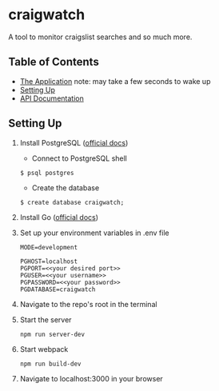 # craigwatch
A tool to monitor craigslist searches and so much more.

## Table of Contents

- [The Application](#https://craigwatch.herokuapp.com/) note: may take a few seconds to wake up
- [Setting Up](#setting-up)
- [API Documentation](./documentation/api/table_of_contents.MD)

## Setting Up

1. Install PostgreSQL ([official docs](https://www.postgresql.org/download/))
    - Connect to PostgreSQL shell

    ```
    $ psql postgres
    ```

    - Create the database

    ```
    $ create database craigwatch;
    ```

2. Install Go ([official docs](https://golang.org/doc/install))
3. Set up your environment variables in .env file
    ```
    MODE=development

    PGHOST=localhost
    PGPORT=<<your desired port>>
    PGUSER=<<your username>>
    PGPASSWORD=<<your password>>
    PGDATABASE=craigwatch
    ```
4. Navigate to the repo's root in the terminal
5. Start the server

    ```
    npm run server-dev
    ```
6. Start webpack
    ```
    npm run build-dev
    ```
7. Navigate to localhost:3000 in your browser